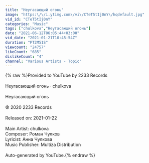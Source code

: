 ```yaml
---
title: "Неугасающий огонь"
image: "https:\/\/i.ytimg.com\/vi\/CTeT5tIj0nY\/hqdefault.jpg"
vid_id: "CTeT5tIj0nY"
categories: "Music"
tags: ["chulkova","Неугасающий огонь"]
date: "2021-06-12T06:05:44+03:00"
vid_date: "2021-01-21T10:45:54Z"
duration: "PT2M51S"
viewcount: "24757"
likeCount: "685"
dislikeCount: "4"
channel: "Various Artists - Topic"
---
```

{% raw %}Provided to YouTube by 2233 Records<br /><br />Неугасающий огонь · chulkova<br /><br />Неугасающий огонь<br /><br />℗ 2020 2233 Records<br /><br />Released on: 2021-01-22<br /><br />Main  Artist: chulkova<br />Composer: Роман Чулков<br />Lyricist: Анна Чулкова<br />Music  Publisher: Multiza Distribution<br /><br />Auto-generated by YouTube.{% endraw %}
